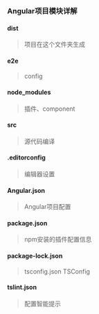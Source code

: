 ### Angular项目模块详解

#### dist

> 项目在这个文件夹生成



#### e2e

> config



#### node_modules

> 插件、component



#### src

> 源代码编译



#### .editorconfig

> 编辑器设置



#### Angular.json

> Angular项目配置



#### package.json

> npm安装的插件配置信息



#### package-lock.json

> tsconfig.json  TSConfig



#### tslint.json

> 配置智能提示





